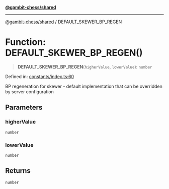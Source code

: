 [**@gambit-chess/shared**](../README.md)

***

[@gambit-chess/shared](../globals.md) / DEFAULT\_SKEWER\_BP\_REGEN

# Function: DEFAULT\_SKEWER\_BP\_REGEN()

> **DEFAULT\_SKEWER\_BP\_REGEN**(`higherValue`, `lowerValue`): `number`

Defined in: [constants/index.ts:60](https://github.com/cango91/gambit-chess/blob/d79bd73a9b1359341cbe89b368f1eb5b66a60564/shared/src/constants/index.ts#L60)

BP regeneration for skewer - default implementation that can be overridden by server configuration

## Parameters

### higherValue

`number`

### lowerValue

`number`

## Returns

`number`
